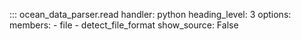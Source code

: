 
::: ocean_data_parser.read
    handler: python
    heading_level: 3
    options:
        members:
            - file
            - detect_file_format
        show_source: False